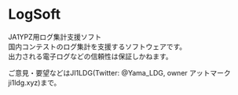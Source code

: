 ﻿# LogSoft
JA1YPZ用ログ集計支援ソフト<br>
国内コンテストのログ集計を支援するソフトウェアです。<br>
出力される電子ログなどの信頼性は保証しかねます。<br>

ご意見・要望などはJI1LDG(Twitter: @Yama_LDG, owner アットマーク ji1ldg.xyz)まで。